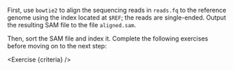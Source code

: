 <script>
/*
	bowtie2 -x $REF -U reads.fq -S aligned.sam; samtools sort -o aligned.sorted.bam aligned.sam
*/

import Exercise from "./components/Exercise.svelte";

let criteria = [
{
	name: "File <code>aligned.sam</code> contains reads mapped to the genome using <code>bowtie2</code>",
	checks: [{
		type: "file",
		path: "aligned.sam",
		action: "contents",
		commandExpected: "bowtie2 -x $REF -U /shared/data/reads.fq | samtools view",
		commandObserved: "samtools view aligned.sam"
	}]
},
{
	name: "File <code>aligned.sorted.bam</code> is a sorted BAM file version of <code>aligned.sam</code>",
	checks: [{
		type: "file",
		path: "aligned.sorted.bam",
		action: "contents",
		commandExpected: "samtools sort -o /shared/tmp/__dnasecret.bam aligned.sam; samtools view /shared/tmp/__dnasecret.bam",
		commandObserved: "samtools view aligned.sorted.bam",
	}]
}];
</script>

First, use `bowtie2` to align the sequencing reads in `reads.fq` to the reference genome using the index located at `$REF`; the reads are single-ended. Output the resulting SAM file to the file `aligned.sam`.

Then, sort the SAM file and index it. Complete the following exercises before moving on to the next step:

<Exercise {criteria} />

